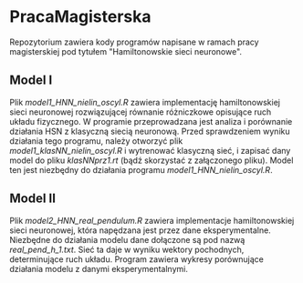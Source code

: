 # PracaMagisterska
Repozytorium zawiera kody programów napisane w ramach pracy magisterskiej pod tytułem "Hamiltonowskie sieci neuronowe".

## Model I

Plik *model1_HNN_nielin_oscyl.R* zawiera implementację hamiltonowskiej sieci neuronowej rozwiązującej równanie różniczkowe opisujące ruch układu fizycznego. W programie przeprowadzana jest analiza i porównanie działania HSN z klasyczną siecią neuronową. Przed sprawdzeniem wyniku działania tego programu, należy otworzyć plik *model1_klasNN_nielin_oscyl.R* i wytrenować klasyczną sieć, i zapisać dany model do pliku
*klasNNprz1.rt* (bądź skorzystać z załączonego pliku). Model ten jest niezbędny do działania programu *model1_HNN_nielin_oscyl.R*.

## Model II

Plik *model2_HNN_real_pendulum.R* zawiera implementacje hamiltonowskiej sieci neuronowej, która napędzana jest przez dane eksperymentalne. Niezbędne do działania modelu dane dołączone są pod nazwą *real_pend_h_1.txt*. Sieć ta daje w wyniku wektory pochodnych, determinujące ruch układu. Program zawiera wykresy porównujące działania modelu z danymi eksperymentalnymi.
